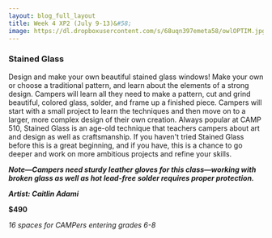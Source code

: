 ```yaml
---
layout: blog_full_layout
title: Week 4 XP2 (July 9-13)&#58; 
image: https://dl.dropboxusercontent.com/s/68uqn397emeta58/owlOPTIM.jpg?dl=0
---
```


### Stained Glass
Design and make your own beautiful stained glass windows! Make your own or choose a traditional pattern, and learn about the elements of a strong design. Campers will learn all they need to make a pattern, cut and grind beautiful, colored glass, solder, and frame up a finished piece. Campers will start with a small project to learn the techniques and then move on to a larger, more complex design of their own creation. Always popular at CAMP 510, Stained Glass is an age-old technique that teachers campers about art and design as well as craftsmanship. If you haven't tried Stained Glass before this is a great beginning, and if you have, this is a chance to go deeper and work on more ambitious projects and refine your skills.

**_Note—Campers need sturdy leather gloves for this class—working with broken glass as well as hot lead-free solder requires proper protection._**

**_Artist: Caitlin Adami_**


**$490**

*16 spaces for CAMPers entering grades 6-8*
